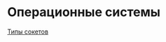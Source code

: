 # Операционные системы

[Типы сокетов](%D0%9E%D0%BF%D0%B5%D1%80%D0%B0%D1%86%D0%B8%D0%BE%D0%BD%D0%BD%20ff9f8/%D0%A2%D0%B8%D0%BF%D1%8B%20%D1%81%D0%BE%D0%BA%D0%B5%D1%82%205f3aa.md)